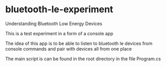 # bluetooth-le-experiment
Understanding Bluetooth Low Energy Devices


This is a test experiment in a form of a console app

The idea of this app is to be able to listen to bluetooth le devices from console commands and pair with devices all from one place

The main script is can be found in the root directory in the file Program.cs
